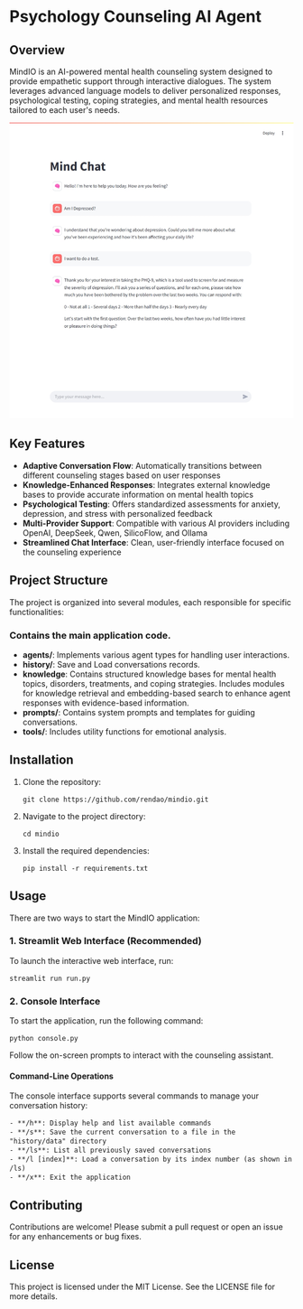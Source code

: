 # Psychology Counseling AI Agent

## Overview
MindIO is an AI-powered mental health counseling system designed to provide empathetic support through interactive dialogues. The system leverages advanced language models to deliver personalized responses, psychological testing, coping strategies, and mental health resources tailored to each user's needs.

![MindIO Counseling Demo](docs/images/mindio_demo.png)

## Key Features
- **Adaptive Conversation Flow**: Automatically transitions between different counseling stages based on user responses
- **Knowledge-Enhanced Responses**: Integrates external knowledge bases to provide accurate information on mental health topics
- **Psychological Testing**: Offers standardized assessments for anxiety, depression, and stress with personalized feedback
- **Multi-Provider Support**: Compatible with various AI providers including OpenAI, DeepSeek, Qwen, SilicoFlow, and Ollama
- **Streamlined Chat Interface**: Clean, user-friendly interface focused on the counseling experience

## Project Structure
The project is organized into several modules, each responsible for specific functionalities:

### Contains the main application code.
- **agents/**: Implements various agent types for handling user interactions.
- **history/**: Save and Load conversations records.
- **knowledge**: Contains structured knowledge bases for mental health topics, disorders, treatments, and coping strategies. Includes modules for knowledge retrieval and embedding-based search to enhance agent responses with evidence-based information.
- **prompts/**: Contains system prompts and templates for guiding conversations.
- **tools/**: Includes utility functions for emotional analysis.

## Installation
1. Clone the repository:
   ```
   git clone https://github.com/rendao/mindio.git
   ```
2. Navigate to the project directory:
   ```
   cd mindio
   ```
3. Install the required dependencies:
   ```
   pip install -r requirements.txt
   ```

## Usage
There are two ways to start the MindIO application:

### 1. Streamlit Web Interface (Recommended)
To launch the interactive web interface, run:
```
streamlit run run.py
```

### 2. Console Interface
To start the application, run the following command:
```
python console.py
```
Follow the on-screen prompts to interact with the counseling assistant.

#### Command-Line Operations
The console interface supports several commands to manage your conversation history:
```
- **/h**: Display help and list available commands
- **/s**: Save the current conversation to a file in the "history/data" directory
- **/ls**: List all previously saved conversations
- **/l [index]**: Load a conversation by its index number (as shown in /ls)
- **/x**: Exit the application

```

## Contributing
Contributions are welcome! Please submit a pull request or open an issue for any enhancements or bug fixes.


## License
This project is licensed under the MIT License. See the LICENSE file for more details.
